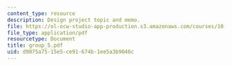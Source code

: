 ```yaml
---
content_type: resource
description: Design project topic and memo.
file: https://ol-ocw-studio-app-production.s3.amazonaws.com/courses/10-491-integrated-chemical-engineering-ii-spring-2006/d9075a7515e5ce91674b1ee5a3b9046c_group_5.pdf
file_type: application/pdf
resourcetype: Document
title: group_5.pdf
uid: d9075a75-15e5-ce91-674b-1ee5a3b9046c
---
```

